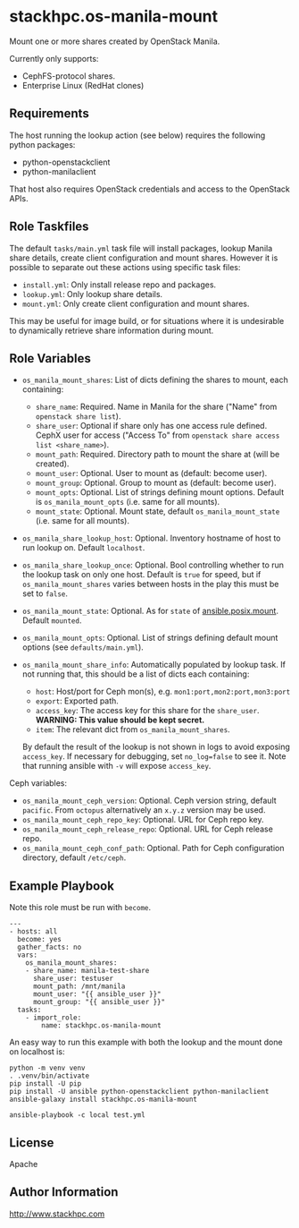 stackhpc.os-manila-mount
========================

Mount one or more shares created by OpenStack Manila.

Currently only supports:
- CephFS-protocol shares.
- Enterprise Linux (RedHat clones)

Requirements
------------

The host running the lookup action (see below) requires the following python packages:

- python-openstackclient
- python-manilaclient

That host also requires OpenStack credentials and access to the OpenStack APIs.

Role Taskfiles
--------------

The default `tasks/main.yml` task file will install packages, lookup Manila share
details, create client configuration and mount shares. However it is possible to
separate out these actions using specific task files:
- `install.yml`: Only install release repo and packages.
- `lookup.yml`: Only lookup share details.
- `mount.yml`: Only create client configuration and mount shares.

This may be useful for image build, or for situations where it is undesirable to
dynamically retrieve share information during mount.

Role Variables
--------------

* `os_manila_mount_shares`: List of dicts defining the shares to mount, each
containing:
  - `share_name`: Required. Name in Manila for the share ("Name" from `openstack share
  list`).
  - `share_user`: Optional if share only has one access rule defined. CephX user for
  access ("Access To" from `openstack share access list <share_name>`).
  - `mount_path`: Required. Directory path to mount the share at (will be created).
  - `mount_user`: Optional. User to mount as (default: become user).
  - `mount_group`: Optional. Group to mount as (default: become user).
  - `mount_opts`: Optional. List of strings defining mount options. Default is 
  `os_manila_mount_opts` (i.e. same for all mounts).
  - `mount_state`: Optional. Mount state, default `os_manila_mount_state` (i.e. same for
  all mounts).
* `os_manila_share_lookup_host`: Optional. Inventory hostname of host to run lookup on.
Default `localhost`.
* `os_manila_share_lookup_once`: Optional. Bool controlling whether to run the lookup
task on only one host. Default is `true` for speed, but if 
`os_manila_mount_shares` varies between hosts in the play this must be set to `false`.

* `os_manila_mount_state`: Optional. As for `state` of [ansible.posix.mount](https://docs.ansible.com/ansible/latest/collections/ansible/posix/mount_module.html). Default `mounted`.
* `os_manila_mount_opts`: Optional. List of strings defining default mount options
(see `defaults/main.yml`).

* `os_manila_mount_share_info`: Automatically populated by lookup task. If not running
that, this should be a list of dicts each containing:
  - `host`: Host/port for Ceph mon(s), e.g. `mon1:port,mon2:port,mon3:port`
  - `export`: Exported path.
  - `access_key`: The access key for this share for the `share_user`.
  **WARNING: This value should be kept secret.**
  - `item`: The relevant dict from `os_manila_mount_shares`.

  By default the result of the lookup is not shown in logs to avoid exposing `access_key`.
If necessary for debugging, set `no_log=false` to see it. Note that running ansible with
`-v` will expose `access_key`.

Ceph variables:
* `os_manila_mount_ceph_version`: Optional. Ceph version string, default `pacific`. From
  `octopus` alternatively an `x.y.z` version may be used.
* `os_manila_mount_ceph_repo_key`: Optional. URL for Ceph repo key.
* `os_manila_mount_ceph_release_repo`: Optional. URL for Ceph release repo.
* `os_manila_mount_ceph_conf_path`: Optional. Path for Ceph configuration directory,
default `/etc/ceph`.


Example Playbook
----------------

Note this role must be run with `become`.

    ---
    - hosts: all
      become: yes
      gather_facts: no
      vars:
        os_manila_mount_shares:
        - share_name: manila-test-share
          share_user: testuser
          mount_path: /mnt/manila
          mount_user: "{{ ansible_user }}"
          mount_group: "{{ ansible_user }}"
      tasks:
        - import_role:
            name: stackhpc.os-manila-mount

An easy way to run this example with both the lookup and the mount done on localhost is:

    python -m venv venv
    . .venv/bin/activate
    pip install -U pip
    pip install -U ansible python-openstackclient python-manilaclient
    ansible-galaxy install stackhpc.os-manila-mount

    ansible-playbook -c local test.yml

License
-------

Apache

Author Information
------------------

http://www.stackhpc.com
